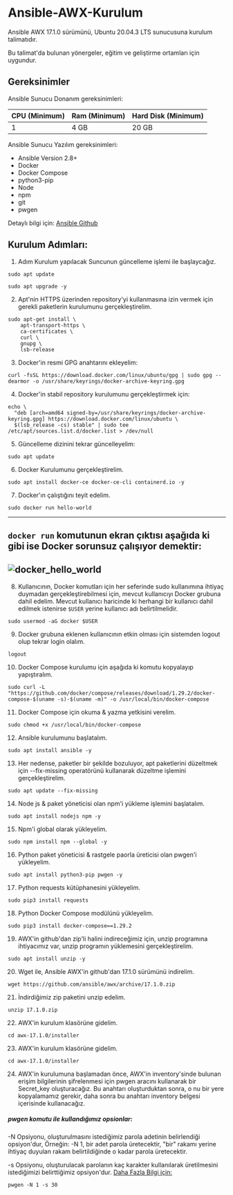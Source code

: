 # Ansible-AWX-Kurulum
Ansible AWX 17.1.0 sürümünü, Ubuntu 20.04.3 LTS sunucusuna kurulum talimatıdır.

Bu talimat'da bulunan yönergeler, eğitim ve geliştirme ortamları için uygundur.

## Gereksinimler

Ansible Sunucu Donanım gereksinimleri:

|   CPU (Minimum)   |    Ram (Minimum)  |   Hard Disk (Minimum)   |
|-------------------|-------------------|-------------------------|
|   1               |   4 GB            |    20 GB                |

Ansible Sunucu Yazılım gereksinimleri:

- Ansible Version 2.8+
- Docker
- Docker Compose
- python3-pip
- Node
- npm
- git
- pwgen

Detaylı bilgi için: [ Ansible Github](https://github.com/ansible/awx/blob/17.0.1/INSTALL.md)

## Kurulum Adımları:
1. Adım Kurulum yapılacak Suncunun güncelleme işlemi ile başlaycağız.
```
sudo apt update
```
```
sudo apt upgrade -y
```

2. Apt'nin HTTPS üzerinden repository'yi kullanmasına izin vermek için gerekli paketlerin kurulumunu gerçekleştirelim.
```
sudo apt-get install \
    apt-transport-https \
    ca-certificates \
    curl \
    gnupg \
    lsb-release
```

3. Docker'in resmi GPG anahtarını ekleyelim:
```
curl -fsSL https://download.docker.com/linux/ubuntu/gpg | sudo gpg --dearmor -o /usr/share/keyrings/docker-archive-keyring.gpg
```

4. Docker'in stabil repository kurulumunu gerçekleştirmek için:
```
echo \
  "deb [arch=amd64 signed-by=/usr/share/keyrings/docker-archive-keyring.gpg] https://download.docker.com/linux/ubuntu \
  $(lsb_release -cs) stable" | sudo tee /etc/apt/sources.list.d/docker.list > /dev/null
```

5. Güncelleme dizinini tekrar güncelleyelim:
```
sudo apt update
```

6. Docker Kurulumunu gerçekleştirelim.
```
sudo apt install docker-ce docker-ce-cli containerd.io -y
```

7. Docker'ın çalıştığını teyit edelim.
```
sudo docker run hello-world
```
------------------------------------------------------------------------------------------------------------------------------------------
`docker run` komutunun ekran çıktısı aşağıda ki gibi ise Docker sorunsuz çalışıyor demektir:
------------------------------------------------------------------------------------------------------------------------------------------
![docker_hello_world](https://user-images.githubusercontent.com/66215655/133246335-c61d010c-ab27-449a-8799-364e88e3db16.png)
------------------------------------------------------------------------------------------------------------------------------------------

8. Kullanıcının, Docker komutları için her seferinde sudo kullanımına ihtiyaç duymadan gerçekleştirebilmesi için, mevcut kullanıcıyı Docker grubuna dahil edelim. Mevcut kullanıcı haricinde ki herhangi bir kullanıcı dahil edilmek istenirse `$USER` yerine kullanıcı adı belirtilmelidir.

```
sudo usermod -aG docker $USER
```

9. Docker grubuna eklenen kullanıcının etkin olması için sistemden logout olup tekrar login olalım.

```
logout
```

10. Docker Compose kurulumu için aşağıda ki komutu kopyalayıp yapıştıralım.

```
sudo curl -L "https://github.com/docker/compose/releases/download/1.29.2/docker-compose-$(uname -s)-$(uname -m)" -o /usr/local/bin/docker-compose
```

11. Docker Compose için okuma & yazma yetkisini verelim.

```
sudo chmod +x /usr/local/bin/docker-compose
```

12. Ansible kurulumunu başlatalım.

```
sudo apt install ansible -y
```

13. Her nedense, paketler bir şekilde bozuluyor, apt paketlerini düzeltmek için --fix-missing operatörünü kullanarak düzeltme işlemini gerçekleştirelim.

```
sudo apt update --fix-missing
```

14. Node js & paket yöneticisi olan npm'i yükleme işlemini başlatalım.

```
sudo apt install nodejs npm -y
```


15. Npm'i global olarak yükleyelim.

```
sudo npm install npm --global -y
```

16. Python paket yöneticisi & rastgele paorla üreticisi olan pwgen'i yükleyelim.

```
sudo apt install python3-pip pwgen -y
```

17. Python requests kütüphanesini yükleyelim.

```
sudo pip3 install requests
```

18. Python Docker Compose modülünü yükleyelim.

```
sudo pip3 install docker-compose==1.29.2
```

19. AWX'in github'dan zip'li halini indireceğimiz için, unzip programına ihtiyacımız var, unzip programın yüklemesini gerçekleştirelim.

```
sudo apt install unzip -y
```

20. Wget ile, Ansible AWX'in github'dan 17.1.0 sürümünü indirelim.

```
wget https://github.com/ansible/awx/archive/17.1.0.zip
```

21. İndirdiğimiz zip paketini unzip edelim.

```
unzip 17.1.0.zip
```

22. AWX'in kurulum klasörüne gidelim.

```
cd awx-17.1.0/installer
```


23. AWX'in kurulum klasörüne gidelim.

```
cd awx-17.1.0/installer
```

24. AWX'in kurulumuna başlamadan önce, AWX'in inventory'sinde bulunan erişim bilgilerinin şifrelenmesi için pwgen aracını kullanarak bir Secret_key oluşturacağız. Bu anahtarı oluşturduktan sonra, o nu bir yere kopyalamamız gerekir, daha sonra bu anahtarı inventory belgesi içerisinde kullanacağız.
##### pwgen komutu ile kullandığımız opsionlar:
-N Opsiyonu, oluşturulmasını istediğimiz parola adetinin belirlendiği opsiyon'dur, Örneğin: -N 1, bir adet parola üretecektir, "bir" rakamı yerine ihtiyaç duyulan rakam belirtildiğinde o kadar parola üretecektir.

-s Opsiyonu, oluşturulacak parolanın kaç karakter kullanılarak üretilmesini istediğimizi belirttiğimiz opsiyon'dur.
[Daha Fazla Bilgi için:](https://linux.die.net/man/1/pwgen)

```
pwgen -N 1 -s 30
```
